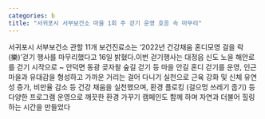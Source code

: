 ```yaml
---
categories: b
title: "서귀포시 서부보건소 마을 1회 주 걷기 운영 호응 속 마무리"
---
```

서귀포시 서부보건소 관할 11개 보건진료소는 ‘2022년 건강채움 혼디모영 걸을 락(樂)’걷기 행사를 마무리했다고 16일 밝혔다.이번 걷기행사는 대정읍 신도 노을 해안로를 걷기 시작으로 ~ 안덕면 동광 곶자왈 숲길 걷기 등 마을 안길 혼디 걷기를 운영, 인근 마을과 유대감을 형성하고 가까운 거리는 걸어 다니기 실천으로 근육 강화 및 신체 유연성 증가, 비만율 감소 등 건강 채움을 실천했으며, 환경 플로킹 (걸으멍 쓰레기 줍기) 등 다양한 프로그램 운영으로 깨끗한 환경 가꾸기 캠페인도 함께 하며 자연과 더불어 힐링하는 시간을 만들었다